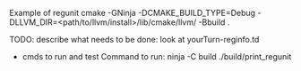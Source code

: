 Example of regunit
cmake -GNinja -DCMAKE_BUILD_TYPE=Debug -DLLVM_DIR=<path/to/llvm/install>/lib/cmake/llvm/ -Bbuild .

TODO: describe what needs to be done: look at yourTurn-reginfo.td
+ cmds to run and test
Command to run:
ninja -C build
./build/print_regunit
